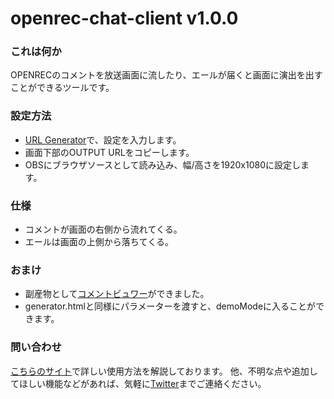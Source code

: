 # openrec-chat-client v1.0.0

### これは何か
OPENRECのコメントを放送画面に流したり、エールが届くと画面に演出を出すことができるツールです。

### 設定方法
* [URL Generator](https://twitter.com/jintokai)で、設定を入力します。
* 画面下部のOUTPUT URLをコピーします。
* OBSにブラウザソースとして読み込み、幅/高さを1920x1080に設定します。

### 仕様
* コメントが画面の右側から流れてくる。
* エールは画面の上側から落ちてくる。

### おまけ
* 副産物として[コメントビュワー](https://tokjin.github.io/openrec-chat-client/viewer.html)ができました。
* generator.htmlと同様にパラメーターを渡すと、demoModeに入ることができます。

### 問い合わせ
[こちらのサイト](https://tokaisodachi.com/archives/2295)で詳しい使用方法を解説しております。
他、不明な点や追加してほしい機能などがあれば、気軽に[Twitter](https://twitter.com/jintokai)までご連絡ください。
